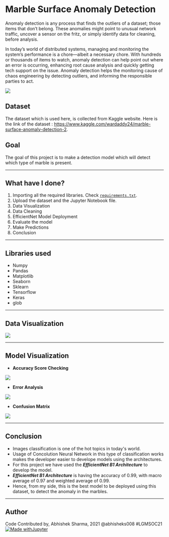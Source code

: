 # Marble Surface Anomaly Detection
Anomaly detection is any process that finds the outliers of a dataset; those items that don’t belong. These anomalies might point to unusual network traffic, uncover a sensor on the fritz, or simply identify data for cleaning, before analysis.

In today’s world of distributed systems, managing and monitoring the system’s performance is a chore—albeit a necessary chore. With hundreds or thousands of items to watch, anomaly detection can help point out where an error is occurring, enhancing root cause analysis and quickly getting tech support on the issue. Anomaly detection helps the monitoring cause of chaos engineering by detecting outliers, and informing the responsible parties to act.

![](https://github.com/abhisheks008/ML-ProjectKart/blob/patch-49/Marble%20Surface%20Anomaly%20Detection/Images/mar1.jpg)

## Dataset
The dataset which is used here, is collected from Kaggle website. Here is the link of the dataset : https://www.kaggle.com/wardaddy24/marble-surface-anomaly-detection-2.

## Goal
The goal of this project is to make a detection model which will detect which type of marble is present.
********************************
## What have I done?
1. Importing all the required libraries. Check [`requirements.txt`](https://github.com/abhisheks008/ML-ProjectKart/blob/patch-49/Marble%20Surface%20Anomaly%20Detection/requirements.txt).
2. Upload the dataset and the Jupyter Notebook file.
3. Data Visualization
4. Data Cleaning
5. EfficientNet Model Deployment
6. Evaluate the model
7. Make Predictions
8. Conclusion

*********************************
## Libraries used
- Numpy
- Pandas
- Matplotlib
- Seaborn
- Sklearn
- Tensorflow
- Keras
- glob

***********************************
## Data Visualization
![](https://github.com/abhisheks008/ML-ProjectKart/blob/patch-49/Marble%20Surface%20Anomaly%20Detection/Images/mar2.png)
*************************************
## Model Visualization
- **Accuracy Score Checking**

![](https://github.com/abhisheks008/ML-ProjectKart/blob/patch-49/Marble%20Surface%20Anomaly%20Detection/Images/mar3.png)

- **Error Analysis**

![](https://github.com/abhisheks008/ML-ProjectKart/blob/patch-49/Marble%20Surface%20Anomaly%20Detection/Images/mar4.png)

- **Confusion Matrix**

![](https://github.com/abhisheks008/ML-ProjectKart/blob/patch-49/Marble%20Surface%20Anomaly%20Detection/Images/mar5.png)
**********************************
## Conclusion
* Images classification is one of the hot topics in today's world.
* Usage of Concolution Neural Network in this type of classification works makes the developer easier to develope models using the architectures.
* For this project we have used the ***EfficientNet B1 Architecture*** to develop the model.
* ***EfficientNet B1 Architecture*** is having the accuracy of 0.99, with macro average of 0.97 and weighted average of 0.99.
* Hence, from my side, this is the best model to be deployed using this dataset, to detect the anomaly in the marbles.
*****************************************
## Author
Code Contributed by, Abhishek Sharma, 2021 @abhisheks008 #LGMSOC21
[![Made withJupyter](https://img.shields.io/badge/Made%20with-Jupyter-orange?style=for-the-badge&logo=Jupyter)](https://jupyter.org/try)
